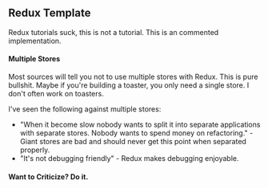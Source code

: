 ## Redux Template

Redux tutorials suck, this is not a tutorial. This is an commented implementation.



#### Multiple Stores

Most sources will tell you not to use multiple stores with Redux. This is pure bullshit. Maybe if you're building
a toaster, you only need a single store. I don't often work on toasters. 

I've seen the following against multiple stores:
* "When it become slow nobody wants to split it into separate applications with separate stores. Nobody wants to 
spend money on refactoring." - Giant stores are bad and should never get this point when separated properly.
* "It's not debugging friendly" - Redux makes debugging enjoyable.

#### Want to Criticize? Do it.
